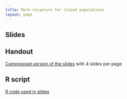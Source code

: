 ```yaml
---
title: Mark-recapture for closed populations
layout: page
---
```



## Slides



## Handout

[Compressed version of the slides](lecture-mark-recap-closedpop-handout.pdf) with 4 slides per page



## R script

[R code used in slides](lecture-mark-recap-closedpop.R) 

